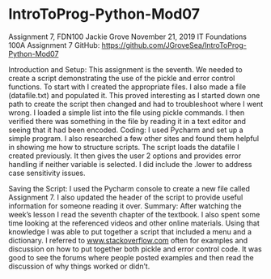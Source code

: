 # IntroToProg-Python-Mod07
Assignment 7, FDN100
Jackie Grove
November 21, 2019
IT Foundations 100A
Assignment 7
GitHub: https://github.com/JGroveSea/IntroToProg-Python-Mod07

Introduction and Setup:
This assignment is the seventh. We needed to create a script demonstrating the use of the pickle and error control functions. To start with I created the appropriate files. I also made a file (datafile.txt) and populated it. This proved interesting as I started down one path to create the script then changed and had to troubleshoot where I went wrong. I loaded a simple list into the file using pickle commands. I then verified there was something in the file by reading it in a text editor and seeing that it had been encoded.
Coding:
I used Pycharm and set up a simple program. I also researched a few other sites and found them helpful in showing me how to structure scripts.  The script loads the datafile I created previously. It then gives the user 2 options and provides error handling if neither variable is selected. I did include the .lower to address case sensitivity issues.

 
Saving the Script:
I used the Pycharm console to create a new file called Assignment 7. I also updated the header of the script to provide useful information for someone reading it over.
Summary:
After watching the week’s lesson I read the seventh chapter of the textbook. I also spent some time looking at the referenced videos and other online materials. Using that knowledge I was able to put together a script that included a menu and a dictionary. I referred to www.stackoverflow.com often for examples and discussion on how to put together both pickle and error control code. It was good to see the forums where people posted examples and then read the discussion of why things worked or didn’t.

